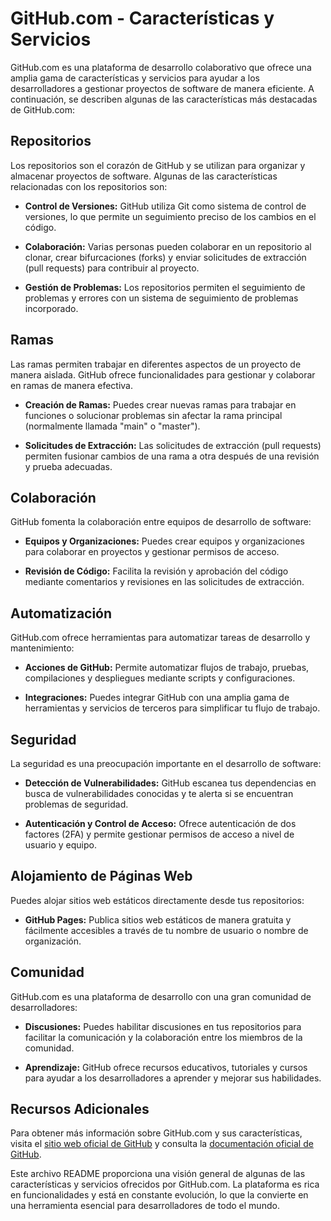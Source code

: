 # GitHub.com - Características y Servicios

GitHub.com es una plataforma de desarrollo colaborativo que ofrece una amplia gama de características y servicios para ayudar a los desarrolladores a gestionar proyectos de software de manera eficiente. A continuación, se describen algunas de las características más destacadas de GitHub.com:

## Repositorios

Los repositorios son el corazón de GitHub y se utilizan para organizar y almacenar proyectos de software. Algunas de las características relacionadas con los repositorios son:

- **Control de Versiones:** GitHub utiliza Git como sistema de control de versiones, lo que permite un seguimiento preciso de los cambios en el código.

- **Colaboración:** Varias personas pueden colaborar en un repositorio al clonar, crear bifurcaciones (forks) y enviar solicitudes de extracción (pull requests) para contribuir al proyecto.

- **Gestión de Problemas:** Los repositorios permiten el seguimiento de problemas y errores con un sistema de seguimiento de problemas incorporado.

## Ramas

Las ramas permiten trabajar en diferentes aspectos de un proyecto de manera aislada. GitHub ofrece funcionalidades para gestionar y colaborar en ramas de manera efectiva.

- **Creación de Ramas:** Puedes crear nuevas ramas para trabajar en funciones o solucionar problemas sin afectar la rama principal (normalmente llamada "main" o "master").

- **Solicitudes de Extracción:** Las solicitudes de extracción (pull requests) permiten fusionar cambios de una rama a otra después de una revisión y prueba adecuadas.

## Colaboración

GitHub fomenta la colaboración entre equipos de desarrollo de software:

- **Equipos y Organizaciones:** Puedes crear equipos y organizaciones para colaborar en proyectos y gestionar permisos de acceso.

- **Revisión de Código:** Facilita la revisión y aprobación del código mediante comentarios y revisiones en las solicitudes de extracción.

## Automatización

GitHub.com ofrece herramientas para automatizar tareas de desarrollo y mantenimiento:

- **Acciones de GitHub:** Permite automatizar flujos de trabajo, pruebas, compilaciones y despliegues mediante scripts y configuraciones.

- **Integraciones:** Puedes integrar GitHub con una amplia gama de herramientas y servicios de terceros para simplificar tu flujo de trabajo.

## Seguridad

La seguridad es una preocupación importante en el desarrollo de software:

- **Detección de Vulnerabilidades:** GitHub escanea tus dependencias en busca de vulnerabilidades conocidas y te alerta si se encuentran problemas de seguridad.

- **Autenticación y Control de Acceso:** Ofrece autenticación de dos factores (2FA) y permite gestionar permisos de acceso a nivel de usuario y equipo.

## Alojamiento de Páginas Web

Puedes alojar sitios web estáticos directamente desde tus repositorios:

- **GitHub Pages:** Publica sitios web estáticos de manera gratuita y fácilmente accesibles a través de tu nombre de usuario o nombre de organización.

## Comunidad

GitHub.com es una plataforma de desarrollo con una gran comunidad de desarrolladores:

- **Discusiones:** Puedes habilitar discusiones en tus repositorios para facilitar la comunicación y la colaboración entre los miembros de la comunidad.

- **Aprendizaje:** GitHub ofrece recursos educativos, tutoriales y cursos para ayudar a los desarrolladores a aprender y mejorar sus habilidades.

## Recursos Adicionales

Para obtener más información sobre GitHub.com y sus características, visita el [sitio web oficial de GitHub](https://github.com) y consulta la [documentación oficial de GitHub](https://docs.github.com).

Este archivo README proporciona una visión general de algunas de las características y servicios ofrecidos por GitHub.com. La plataforma es rica en funcionalidades y está en constante evolución, lo que la convierte en una herramienta esencial para desarrolladores de todo el mundo.
